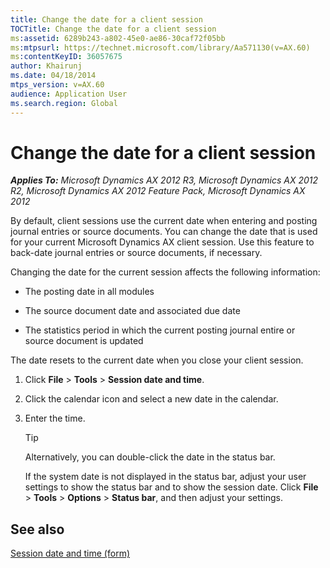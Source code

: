 ```yaml
---
title: Change the date for a client session
TOCTitle: Change the date for a client session
ms:assetid: 6289b243-a802-45e0-ae86-30caf72f05bb
ms:mtpsurl: https://technet.microsoft.com/library/Aa571130(v=AX.60)
ms:contentKeyID: 36057675
author: Khairunj
ms.date: 04/18/2014
mtps_version: v=AX.60
audience: Application User
ms.search.region: Global
---
```


# Change the date for a client session 


_**Applies To:** Microsoft Dynamics AX 2012 R3, Microsoft Dynamics AX 2012 R2, Microsoft Dynamics AX 2012 Feature Pack, Microsoft Dynamics AX 2012_

By default, client sessions use the current date when entering and posting journal entries or source documents. You can change the date that is used for your current Microsoft Dynamics AX client session. Use this feature to back-date journal entries or source documents, if necessary.

Changing the date for the current session affects the following information:

  - The posting date in all modules

  - The source document date and associated due date

  - The statistics period in which the current posting journal entire or source document is updated

The date resets to the current date when you close your client session.

1.  Click **File** \> **Tools** \> **Session date and time**.

2.  Click the calendar icon and select a new date in the calendar.

3.  Enter the time.
    

    > [!TIP]
    > <P>Alternatively, you can double-click the date in the status bar.</P>
    > <P>If the system date is not displayed in the status bar, adjust your user settings to show the status bar and to show the session date. Click <STRONG>File</STRONG> &gt; <STRONG>Tools</STRONG> &gt; <STRONG>Options</STRONG> &gt; <STRONG>Status bar</STRONG>, and then adjust your settings.</P>



## See also

[Session date and time (form)](https://technet.microsoft.com/library/aa586010\(v=ax.60\))

  


